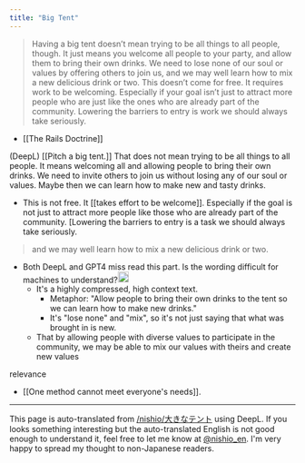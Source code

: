 ```yaml
---
title: "Big Tent"
---
```


> Having a big tent doesn’t mean trying to be all things to all people, though. It just means you welcome all people to your party, and allow them to bring their own drinks. We need to lose none of our soul or values by offering others to join us, and we may well learn how to mix a new delicious drink or two.
> This doesn’t come for free. It requires work to be welcoming. Especially if your goal isn’t just to attract more people who are just like the ones who are already part of the community. Lowering the barriers to entry is work we should always take seriously.
- [[The Rails Doctrine]]

(DeepL) [[Pitch a big tent.]] That does not mean trying to be all things to all people. It means welcoming all and allowing people to bring their own drinks. We need to invite others to join us without losing any of our soul or values. Maybe then we can learn how to make new and tasty drinks.
- This is not free. It [[takes effort to be welcome]]. Especially if the goal is not just to attract more people like those who are already part of the community. [Lowering the barriers to entry is a task we should always take seriously.

> and we may well learn how to mix a new delicious drink or two.
- Both DeepL and GPT4 miss read this part. Is the wording difficult for machines to understand?<img src='https://scrapbox.io/api/pages/nishio-en/nishio/icon' alt='nishio.icon' height="19.5"/>
    - It's a highly compressed, high context text.
        - Metaphor: "Allow people to bring their own drinks to the tent so we can learn how to make new drinks."
        - It's "lose none" and "mix", so it's not just saying that what was brought in is new.
    - That by allowing people with diverse values to participate in the community, we may be able to mix our values with theirs and create new values

relevance
- [[One method cannot meet everyone's needs]].

---
This page is auto-translated from [/nishio/大きなテント](https://scrapbox.io/nishio/大きなテント) using DeepL. If you looks something interesting but the auto-translated English is not good enough to understand it, feel free to let me know at [@nishio_en](https://twitter.com/nishio_en). I'm very happy to spread my thought to non-Japanese readers.